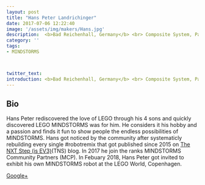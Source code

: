 ```yaml
---
layout: post
title: "Hans Peter Landrichinger"
date: 2017-07-06 12:22:40
image: '/assets/img/makers/Hans.jpg'
description:  <b>Bad Reichenhall, Germany</b> <br> Composite System, Painter/Technician 
category: ''
tags:
- MINDSTORMS



twitter_text:
introduction: <b>Bad Reichenhall, Germany</b> <br> Composite System, Painter/Technician 
---
```




## Bio


Hans Peter rediscovered the love of LEGO through his 4 sons and quickly discovered LEGO MINDSTORMS was for him. He considers it his hobby and a passion and finds it fun to show people the endless possibilities of MINDSTORMS. Hans got noticed by the community after systematicly rebuilding every single #robotremix that got published since 2015 on [The NXT Step (is EV3)](http://www.thenxtstep.com/?q=robot+remix)(TNS) blog. In 2017 he join the ranks MINDSTORMS Community Partners (MCP). In Febuary 2018, Hans Peter got invited to exhibit his own MINDSTORMS robot at the LEGO World, Copenhagen.

[Google+](https://plus.google.com/108600302169390110951)

